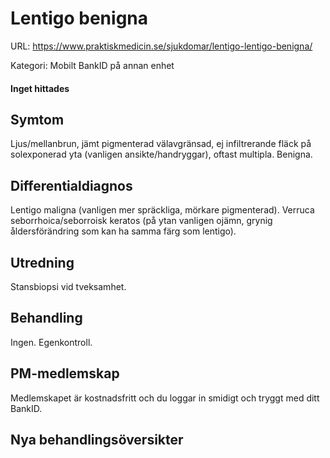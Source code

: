 # Lentigo benigna

URL: https://www.praktiskmedicin.se/sjukdomar/lentigo-lentigo-benigna/



Kategori: Mobilt BankID på annan enhet

#### Inget hittades

## Symtom

Ljus/mellanbrun, jämt pigmenterad välavgränsad, ej infiltrerande fläck på solexponerad yta (vanligen ansikte/handryggar), oftast multipla. Benigna.

## Differentialdiagnos

Lentigo maligna (vanligen mer spräckliga, mörkare pigmenterad). Verruca seborrhoica/seborroisk keratos (på ytan vanligen ojämn, grynig åldersförändring som kan ha samma färg som lentigo).

## Utredning

Stansbiopsi vid tveksamhet.

## Behandling

Ingen. Egenkontroll.

## PM-medlemskap

Medlemskapet är kostnadsfritt och du loggar in smidigt och tryggt med ditt BankID.

## Nya behandlingsöversikter


